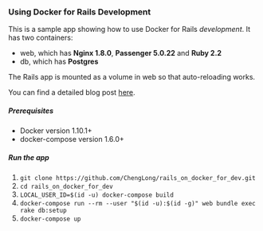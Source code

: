 ### Using Docker for Rails Development

This is a sample app showing how to use Docker for Rails *development*. It has two containers:
- web, which has **Nginx 1.8.0**, **Passenger 5.0.22** and **Ruby 2.2** 
- db, which has **Postgres**

The Rails app is mounted as a volume in web so that auto-reloading works. 

You can find a detailed blog post [here](https://chengl.com/using-docker-for-rails-development).

##### Prerequisites

- Docker version 1.10.1+
- docker-compose version 1.6.0+

##### Run the app

1. `git clone https://github.com/ChengLong/rails_on_docker_for_dev.git`
2. `cd rails_on_docker_for_dev`
3. `LOCAL_USER_ID=$(id -u) docker-compose build`
4. `docker-compose run --rm --user "$(id -u):$(id -g)" web bundle exec rake db:setup`
5. `docker-compose up`
